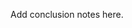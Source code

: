 <!-- .slide: data-background-image="images/by-sa.svg" data-background-size="contain" -->

<!-- Note -->
Add conclusion notes here.
